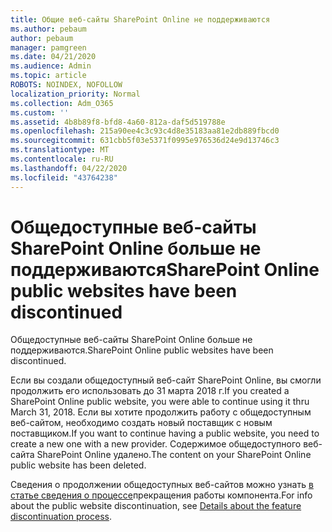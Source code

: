 ```yaml
---
title: Общие веб-сайты SharePoint Online не поддерживаются
ms.author: pebaum
author: pebaum
manager: pamgreen
ms.date: 04/21/2020
ms.audience: Admin
ms.topic: article
ROBOTS: NOINDEX, NOFOLLOW
localization_priority: Normal
ms.collection: Adm_O365
ms.custom: ''
ms.assetid: 4b8b89f8-bfd8-4a60-812a-daf5d519788e
ms.openlocfilehash: 215a90ee4c3c93c4d8e35183aa81e2db889fbcd0
ms.sourcegitcommit: 631cbb5f03e5371f0995e976536d24e9d13746c3
ms.translationtype: MT
ms.contentlocale: ru-RU
ms.lasthandoff: 04/22/2020
ms.locfileid: "43764238"
---
```

# <a name="sharepoint-online-public-websites-have-been-discontinued"></a><span data-ttu-id="5e384-102">Общедоступные веб-сайты SharePoint Online больше не поддерживаются</span><span class="sxs-lookup"><span data-stu-id="5e384-102">SharePoint Online public websites have been discontinued</span></span>

<span data-ttu-id="5e384-103">Общедоступные веб-сайты SharePoint Online больше не поддерживаются.</span><span class="sxs-lookup"><span data-stu-id="5e384-103">SharePoint Online public websites have been discontinued.</span></span>

<span data-ttu-id="5e384-104">Если вы создали общедоступный веб-сайт SharePoint Online, вы смогли продолжить его использовать до 31 марта 2018 г.</span><span class="sxs-lookup"><span data-stu-id="5e384-104">If you created a SharePoint Online public website, you were able to continue using it thru March 31, 2018.</span></span> <span data-ttu-id="5e384-105">Если вы хотите продолжить работу с общедоступным веб-сайтом, необходимо создать новый поставщик с новым поставщиком.</span><span class="sxs-lookup"><span data-stu-id="5e384-105">If you want to continue having a public website, you need to create a new one with a new provider.</span></span> <span data-ttu-id="5e384-106">Содержимое общедоступного веб-сайта SharePoint Online удалено.</span><span class="sxs-lookup"><span data-stu-id="5e384-106">The content on your SharePoint Online public website has been deleted.</span></span>

<span data-ttu-id="5e384-107">Сведения о продолжении общедоступных веб-сайтов можно узнать [в статье сведения о процессе](https://go.microsoft.com/fwlink/?linkid=866980)прекращения работы компонента.</span><span class="sxs-lookup"><span data-stu-id="5e384-107">For info about the public website discontinuation, see [Details about the feature discontinuation process](https://go.microsoft.com/fwlink/?linkid=866980).</span></span>
